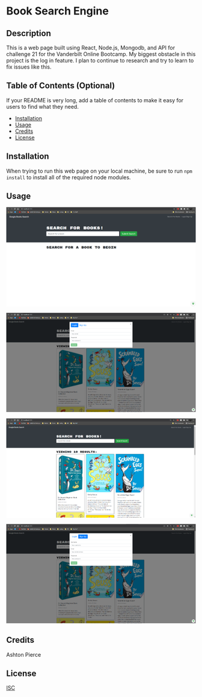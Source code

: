 # Book Search Engine

## Description

This is a web page built using React, Node.js, Mongodb, and API for challenge 21 for the Vanderbilt Online Bootcamp. My biggest obstacle in this project is the log in feature. I plan to continue to research and try to learn to fix issues like this.


## Table of Contents (Optional)

If your README is very long, add a table of contents to make it easy for users to find what they need.

* [Installation](#installation)
* [Usage](#usage)
* [Credits](#credits)
* [License](#license)


## Installation

When trying to run this web page on your local machine, be sure to run ```npm install``` to install all of the required node modules.


## Usage 

![alt text](https://github.com/dakotapierce26/Book-Search-Engine/blob/main/Assets/Images/EmptyDashboard.png)

![alt text](https://github.com/dakotapierce26/Book-Search-Engine/blob/main/Assets/Images/LoginPrompt.png)

![alt text](https://github.com/dakotapierce26/Book-Search-Engine/blob/main/Assets/Images/SeachedTitles.png)

![alt text](https://github.com/dakotapierce26/Book-Search-Engine/blob/main/Assets/Images/SignupPrompt.png)

## Credits

Ashton Pierce


## License

[ISC](https://choosealicense.com/licenses/isc/)
